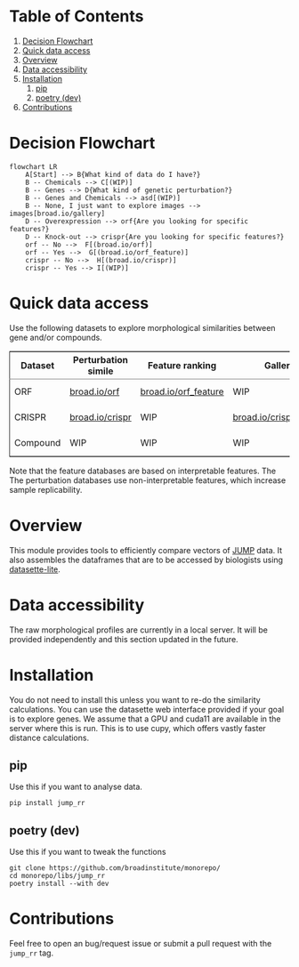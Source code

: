 
# Table of Contents

1.  [Decision Flowchart](#org9b56f55)
2.  [Quick data access](#orga6eaec3)
3.  [Overview](#orgd47e176)
4.  [Data accessibility](#orgb127634)
5.  [Installation](#org348a90d)
    1.  [pip](#orgfc5390b)
    2.  [poetry (dev)](#orgfcdba6d)
6.  [Contributions](#org880ec80)



<a id="org9b56f55"></a>

# Decision Flowchart

    flowchart LR
        A[Start] --> B{What kind of data do I have?}
        B -- Chemicals --> C[(WIP)]
        B -- Genes --> D{What kind of genetic perturbation?}
        B -- Genes and Chemicals --> asd[(WIP)]
        B -- None, I just want to explore images --> images[broad.io/gallery]
        D -- Overexpression --> orf{Are you looking for specific features?}
        D -- Knock-out --> crispr{Are you looking for specific features?}
        orf -- No -->  F[(broad.io/orf)]
        orf -- Yes -->  G[(broad.io/orf_feature)]
        crispr -- No -->  H[(broad.io/crispr)]
        crispr -- Yes --> I[(WIP)]


<a id="orga6eaec3"></a>

# Quick data access

Use the following datasets to explore morphological similarities between gene and/or compounds.

<table border="2" cellspacing="0" cellpadding="6" rules="groups" frame="hsides">


<colgroup>
<col  class="org-left" />

<col  class="org-left" />

<col  class="org-left" />

<col  class="org-left" />

<col  class="org-left" />
</colgroup>
<thead>
<tr>
<th scope="col" class="org-left">Dataset</th>
<th scope="col" class="org-left">Perturbation simile</th>
<th scope="col" class="org-left">Feature ranking</th>
<th scope="col" class="org-left">Gallery</th>
<th scope="col" class="org-left">Description</th>
</tr>
</thead>

<tbody>
<tr>
<td class="org-left">ORF</td>
<td class="org-left"><a href="https://broad.io/orf">broad.io/orf</a></td>
<td class="org-left"><a href="https://broad.io/orf_feature">broad.io/orf_feature</a></td>
<td class="org-left">WIP</td>
<td class="org-left">Gene overexpression</td>
</tr>


<tr>
<td class="org-left">CRISPR</td>
<td class="org-left"><a href="https://broad.io/crispr">broad.io/crispr</a></td>
<td class="org-left">WIP</td>
<td class="org-left"><a href="https://broad.io/crispr_gallery">broad.io/crispr_gallery</a></td>
<td class="org-left">Gene knock-out</td>
</tr>


<tr>
<td class="org-left">Compound</td>
<td class="org-left">WIP</td>
<td class="org-left">WIP</td>
<td class="org-left">WIP</td>
<td class="org-left">Chemical compounds</td>
</tr>
</tbody>
</table>

Note that the feature databases are based on interpretable features. The The perturbation databases use non-interpretable features, which increase sample replicability.


<a id="orgd47e176"></a>

# Overview

This module provides tools to efficiently compare vectors of [JUMP](https://jump-cellpainting.broadinstitute.org/) data. It also assembles the dataframes that are to be accessed by biologists using [datasette-lite](https://github.com/simonw/datasette-lite).


<a id="orgb127634"></a>

# Data accessibility

The raw morphological profiles are currently in a local server. It will be provided independently and this section updated in the future.


<a id="org348a90d"></a>

# Installation

You do not need to install this unless you want to re-do the similarity calculations. You can use the datasette web interface provided if your goal is to explore genes. We assume that a GPU and cuda11 are available in the server where this is run. This is to use cupy, which offers vastly faster distance calculations.


<a id="orgfc5390b"></a>

## pip

Use this if you want to analyse data.

    pip install jump_rr


<a id="orgfcdba6d"></a>

## poetry (dev)

Use this if you want to tweak the functions

    git clone https://github.com/broadinstitute/monorepo/
    cd monorepo/libs/jump_rr
    poetry install --with dev


<a id="org880ec80"></a>

# Contributions

Feel free to open an bug/request issue or submit a pull request with the `jump_rr` tag.

